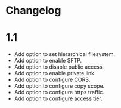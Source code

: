 # Changelog

# 1.1

* Add option to set hierarchical filesystem.
* Add option to enable SFTP.
* Add option to disable public access.
* Add option to enable private link.
* Add option to configure CORS.
* Add option to configure copy scope.
* Add option to configure https traffic.
* Add option to configure access tier.
